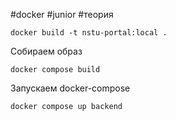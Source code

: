 #docker #junior #теория 
```docker
docker build -t nstu-portal:local .
```

Собираем образ 
```docker
docker compose build
```

Запускаем docker-compose

```docker
docker compose up backend
```

